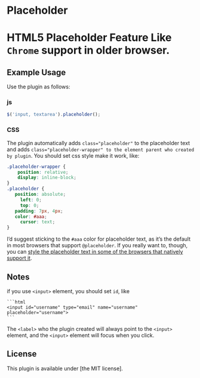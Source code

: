 Placeholder
===========

# HTML5 Placeholder Feature Like `Chrome` support in older browser.

## Example Usage

Use the plugin as follows:

### js

```js
$('input, textarea').placeholder();
```

### CSS

The plugin automatically adds `class="placeholder"` to the placeholder text and adds `class="placeholder-wrapper" to the element parent who created by plugin`. 
You should set css style make it work, like:

```css
.placeholder-wrapper {
    position: relative;
    display: inline-block;
}
.placeholder {
   position: absolute;
	 left: 0;
	 top: 0;
   padding: 7px, 4px;
   color: #aaa;
	 cursor: text;
}
```

I’d suggest sticking to the `#aaa` color for placeholder text, as it’s the default in most browsers that support `@placeholder`. 
If you really want to, though, you can [style the placeholder text in some of the browsers that natively support it](http://stackoverflow.com/questions/2610497/change-an-inputs-html5-placeholder-color-with-css/2610741#2610741).

## Notes

if you use `<input>` element, you should set `id`, like

    ```html
    <input id="username" type="email" name="username" placeholder="username">
    ```

The `<label>` who the plugin created will always point to the `<input>` element, and the `<input>` element will focus when you click.

## License

This plugin is available under [the MIT license].